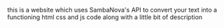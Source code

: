 this is a website which uses SambaNova's API to convert your text into a functioning html css and js code along with a little bit of description 

